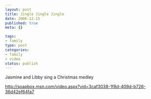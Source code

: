 ```yaml
--- 
layout: post
title: Jingle Jingle Jingle
date: 2006-12-15
published: true
meta: {}

tags: 
- family
type: post
categories: 
- family
- video
status: publish
---
```



Jasmine and Libby sing a Christmas medley

 

<http://soapbox.msn.com/video.aspx?vid=3caf3038-1f8d-409d-b726-36d42ef64fa7>

